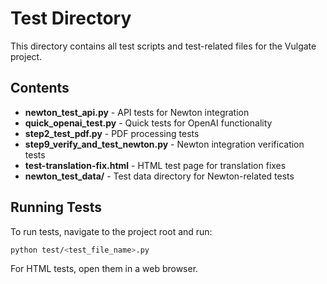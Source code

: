 # Test Directory

This directory contains all test scripts and test-related files for the Vulgate project.

## Contents

- **newton_test_api.py** - API tests for Newton integration
- **quick_openai_test.py** - Quick tests for OpenAI functionality
- **step2_test_pdf.py** - PDF processing tests
- **step9_verify_and_test_newton.py** - Newton integration verification tests
- **test-translation-fix.html** - HTML test page for translation fixes
- **newton_test_data/** - Test data directory for Newton-related tests

## Running Tests

To run tests, navigate to the project root and run:

```bash
python test/<test_file_name>.py
```

For HTML tests, open them in a web browser. 